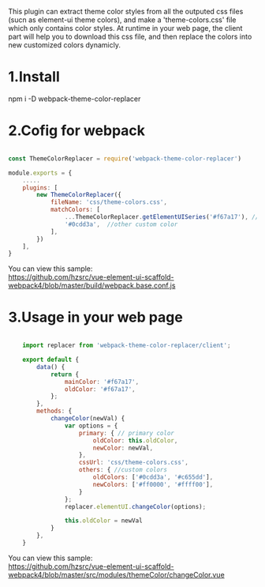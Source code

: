 This plugin can extract theme color styles from all the outputed css files (sucn as element-ui theme colors), and make a 'theme-colors.css' file which only contains color styles. At runtime in your web page, the client part will help you to download this css file, and then replace the colors into new customized colors dynamicly.

# 1.Install
npm i -D webpack-theme-color-replacer

# 2.Cofig for webpack

````js

const ThemeColorReplacer = require('webpack-theme-color-replacer')

module.exports = {
    .....
    plugins: [
        new ThemeColorReplacer({
            fileName: 'css/theme-colors.css',
            matchColors: [
                ...ThemeColorReplacer.getElementUISeries('#f67a17'), // primary color of element-ui
                '#0cdd3a',  //other custom color
            ],
        })
    ],
}
````

You can view this sample:  
https://github.com/hzsrc/vue-element-ui-scaffold-webpack4/blob/master/build/webpack.base.conf.js

# 3.Usage in your web page
````js

    import replacer from 'webpack-theme-color-replacer/client';

    export default {
        data() {
            return {
                mainColor: '#f67a17',
                oldColor: '#f67a17',
            };
        },
        methods: {
            changeColor(newVal) {
                var options = {
                    primary: { // primary color
                        oldColor: this.oldColor,
                        newColor: newVal,
                    },
                    cssUrl: 'css/theme-colors.css',
                    others: { //custom colors
                        oldColors: ['#0cdd3a', '#c655dd'],
                        newColors: ['#ff0000', '#ffff00'],
                    }
                };
                replacer.elementUI.changeColor(options);

                this.oldColor = newVal
            }
        },
    }


````

You can view this sample:  
https://github.com/hzsrc/vue-element-ui-scaffold-webpack4/blob/master/src/modules/themeColor/changeColor.vue
